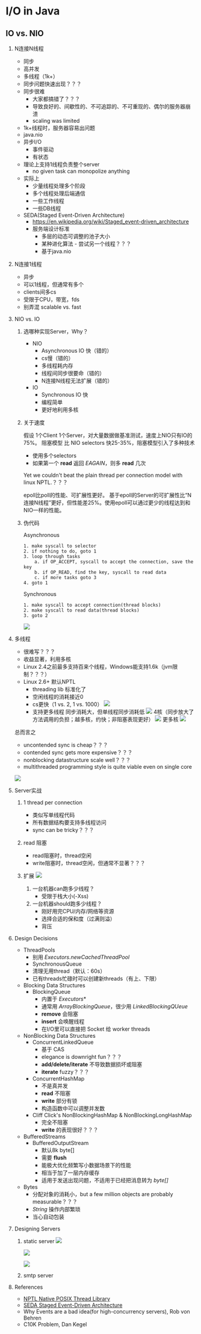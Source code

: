 # I/O in Java

## IO vs. NIO

1. N连接N线程
	* 同步
	* 高并发
	* 多线程（1k+）
	* 同步问题快速出现？？？
	* 同步很难
		* 大家都搞错了？？？
		* 导致良好的、间歇性的、不可追踪的、不可重现的、偶尔的服务器崩溃
		* scaling was limited
	* 1k+线程时，服务器容易出问题
	* java.nio
	* 异步I/O
		* 事件驱动
		* 有状态
	* 理论上支持1线程负责整个server
		* no given task can monopolize anything
	* 实际上
		* 少量线程处理多个阶段
		* 多个线程处理后端通信
		* 一些工作线程
		* 一些DB线程
	* SEDA(Staged Event-Driven Architecture)
		* https://en.wikipedia.org/wiki/Staged_event-driven_architecture
		* 服务端设计标准
			* 多层的动态可调整的池子大小
			* 某种进化算法 - 尝试另一个线程？？？
			* 基于java.nio
2. N连接1线程
	* 异步
	* 可以1线程，但通常有多个
	* clients间多cs
	* 受限于CPU，带宽，fds
	* 别弄混 scalable vs. fast

3. NIO vs. IO 
	1. 选哪种实现Server，Why？
		* NIO
			* Asynchronous IO 快（错的）
			* cs慢（错的）
			* 多线程耗内存
			* 线程间同步很要命（错的）
			* N连接N线程无法扩展（错的）
		* IO
			* Synchronous IO 快
			* 编程简单
			* 更好地利用多核

	2. 关于速度

		假设 1个Client 1个Server，对大量数据做基准测试，速度上NIO只有IO的75%。
		阻塞模型 比 NIO selectors 快25-35%，阻塞模型引入了多种技术
		
		* 使用多个selectors
		* 如果第一个 **read** 返回 *EAGAIN*，则多 **read** 几次
		
		Yet we couldn't beat the plain thread per connection model with linux NPTL.？？？
		
		epoll比poll的性能、可扩展性更好。
		基于epoll的Server的可扩展性比“N连接N线程”更好，但性能差25%。使用epoll可以通过更少的线程达到和NIO一样的性能。
		
	3. 伪代码
		
		Asynchronous
		
		```
		1. make syscall to selector
		2. if nothing to do, goto 1
		3. loop through tasks
			a. if OP_ACCEPT, syscall to accept the connection, save the key
			b. if OP_READ, find the key, syscall to read data
			c. if more tasks goto 3
		4. goto 1
		```
		
		Synchronous
		
		```
		1. make syscall to accept connection(thread blocks)
		2. make syscall to read data(thread blocks)
		3. goto 2
		```
		
		![](media/16297883675537.jpg)

4. 多线程
	
	* 很难写？？？
	* 收益显著，利用多核
	* Linux 2.4之前最多支持百来个线程，Windows能支持1.6k（jvm限制？？？）
	* Linux 2.6+ 默认NPTL
		* threading lib 标准化了
		* 空闲线程的消耗接近0
		* cs更快（1 vs. 2, 1 vs. 1000）
			![](media/16297899871136.jpg)
		* 支持更多线程
			同步消耗大，但单线程同步消耗低
			![](media/16297903361693.jpg)
			4核（同步放大了方法调用的负担；越多核，约快；非阻塞表现更好）
			![](media/16297905195021.jpg)
			更多核
			![](media/16297907153352.jpg)
			
	总而言之
	
	* uncontended sync is cheap？？？
	* contended sync gets more expensive？？？
	* nonblocking datastructure scale well？？？
	* multithreaded programming style is quite viable even on single core
	
	![](media/16297915904054.jpg)

5. Server实战
	
	1. 1 thread per connection
		* 类似写单线程代码
		* 所有数据结构要支持多线程访问
		* sync can be tricky？？？
	2. read 阻塞
		* read阻塞时，thread空闲
		* write阻塞时，thread空闲，但通常不显著？？？
	3. 扩展
		![](media/16297951967476.jpg)
		
		1. 一台机器can跑多少线程？
			* 受限于栈大小(-Xss)
		2. 一台机器should跑多少线程？
			* 刚好用完CPU/内存/网络等资源
			* 选择合适的保和度（过满则溢）
			* 背压

6. Design Decisions
	
	* ThreadPools
		* 别用 *Executors.newCachedThreadPool*
		* SynchronousQueue
		* 清理无用thread（默认：60s）
		* 已有threads忙碌时可以创建新threads（有上、下限）
	* Blocking Data Structures
		* BlockingQueue
			* 内置于 *Executors**
			* 通常用 *ArrayBlockingQueue*，很少用 *LinkedBlockingQUeue*
			* **remove** 会阻塞
			* **insert** 会唤醒线程
			* 在I/O里可以直接把 Socket 给 worker threads
	* NonBlocking Data Structures
		* ConcurrentLinkedQueue
			* 基于 CAS
			* elegance is downright fun？？？
			* **add/delete/iterate** 不导致数据损坏或阻塞
			* **iterate** fuzzy？？？
		* ConcurrentHashMap
			* 不是真并发
			* **read** 不阻塞
			* **write** 部分有锁
			* 构造函数中可以调整并发数
		* Cliff Click's NonBlockingHashMap & NonBlockingLongHashMap
			* 完全不阻塞
			* **write** 的表现很好？？？
	* BufferedStreams
		* BufferedOutputStream
			* 默认8k byte[]
			* 需要 **flush**
			* 能极大优化频繁写小数据场景下的性能
			* 相当于加了一层内存缓存
			* 适用于发送出现问题，不适用于已经把消息转为 *byte[]*
	* Bytes
		* 分配对象的消耗小，but a few million objects are probably measurable？？？
		* *String* 操作内部繁琐
		* 当心自动包装

7. Designing Servers
	1. static server
		![](media/16297991365867.jpg)
		
		![](media/16297991583038.jpg)
		
		![](media/16297991699325.jpg)
		
	2. smtp server
		
9. References

	* [NPTL Native POSIX Thread Library](https://en.wikipedia.org/wiki/Native_POSIX_Thread_Library)
	* [SEDA Staged Event-Driven Architecture](https://en.wikipedia.org/wiki/Staged_event-driven_architecture)
	* Why Events are a bad idea(for high-concurrency servers), Rob von Behren
	* C10K Problem, Dan Kegel

